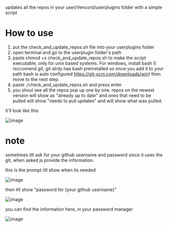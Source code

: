 updates all the repos in your user/Vencord/userplugins folder with a simple script 

# How to use

1. put the check_and_update_repos.sh file into your userplugins folder
2.  open terminal and go to the userplugin folder's path
3.  paste chmod +x check_and_update_repos.sh to make the script executable, only for unix based systems. For windows, install bash (I reccomend git, git alrdy has bash preinstalled so once you add it to your path bash is auto configured https://git-scm.com/downloads/win) then move to the next step.
4.  paste ./check_and_update_repos.sh and press enter
5.  you shoul see all the repos pop up one by one. repos on the newest version will show as "already up to date" and ones that need to be pulled will show "needs to pull updates" and will show what was pulled.

it'll look like this

![image](https://github.com/user-attachments/assets/7151e98c-4776-4e84-8b80-5844e91c28af)

# note
sometimes itll ask for your github username and password since it uses the git, when asked js provide the information.

this is the prompt itll show when its needed

![image](https://github.com/user-attachments/assets/f38747e7-22b2-425e-970a-e134c313e1a4)

then itll show "password for {your github username}" 

![image](https://github.com/user-attachments/assets/82464eee-b8f3-40e2-8f04-d59a68a966bb)

you can find the information here, in your password manager

![image](https://github.com/user-attachments/assets/c8c75e0d-0216-4148-8841-7f254d0cc0b3)


